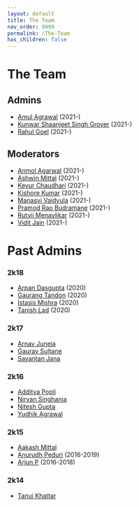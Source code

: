 ```yaml
---
layout: default
title: The Team
nav_order: 9999
permalink: /The-Team
has_children: false
---
```


# The Team

## Admins

- [Amul Agrawal](https://github.com/amul-agrawal) (2021-)
- [Kunwar Shaanjeet Singh Grover](https://groverkss.github.io/) (2021-)
- [Rahul Goel](https://rahul-goel.github.io/) (2021-)

## Moderators

- [Anmol Agarwal](https://github.com/anmolagarwal999) (2021-)
- [Ashwin Mittal]() (2021-)
- [Keyur Chaudhari]() (2021-)
- [Kishore Kumar](https://github.com/akcube) (2021-)
- [Manasvi Vaidyula]() (2021-)
- [Pramod Rao Budramane](https://github.com/PramodRaoB) (2021-)
- [Rutvij Menavlikar](https://github.com/Rutvij-1) (2021-)
- [Vidit Jain](https://github.com/Vidit-Jain) (2021-)

# Past Admins

### 2k18
- [Arpan Dasgupta](https://arpan-dasgupta.github.io/) (2020)
- [Gaurang Tandon](https://github.com/GaurangTandon) (2020)
- [Istasis Mishra](https://researchweb.iiit.ac.in/~istasis.mishra/) (2020)
- [Tanish Lad](https://www.linkedin.com/in/tanish-lad/) (2020)

### 2k17
- [Arnav Juneja]()
- [Gaurav Sultane]()
- [Sayantan Jana]()

### 2k16
- [Additya Popli]()
- [Nirvan Singhania]()
- [Nitesh Gupta]()
- [Yudhik Agrawal]()

### 2k15
- [Aakash Mittal]()
- [Anurudh Peduri](https://anurudhp.github.io/) (2016-2019)
- [Arjun P](https://github.com/Superty) (2016-2018)

### 2k14
- [Tanuj Khattar]()